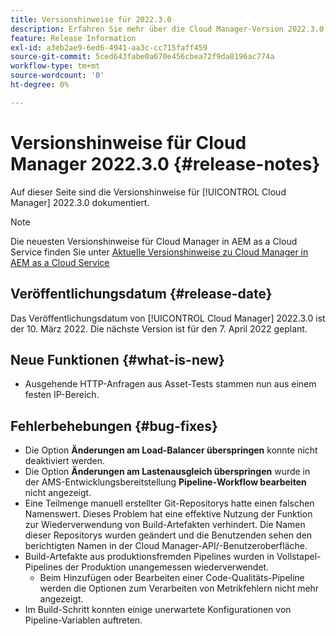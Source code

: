 ```yaml
---
title: Versionshinweise für 2022.3.0
description: Erfahren Sie mehr über die Cloud Manager-Version 2022.3.0.
feature: Release Information
exl-id: a3eb2ae9-6ed6-4941-aa3c-cc715faff459
source-git-commit: 5ced643fabe0a670e456cbea72f9da8196ac774a
workflow-type: tm+mt
source-wordcount: '0'
ht-degree: 0%

---
```


# Versionshinweise für Cloud Manager 2022.3.0 {#release-notes}

Auf dieser Seite sind die Versionshinweise für [!UICONTROL Cloud Manager] 2022.3.0 dokumentiert.

>[!NOTE]
>
>Die neuesten Versionshinweise für Cloud Manager in AEM as a Cloud Service finden Sie unter [Aktuelle Versionshinweise zu Cloud Manager in AEM as a Cloud Service](https://experienceleague.adobe.com/de/docs/experience-manager-cloud-service/content/release-notes/cloud-manager/current)

## Veröffentlichungsdatum {#release-date}

Das Veröffentlichungsdatum von [!UICONTROL Cloud Manager] 2022.3.0 ist der 10. März 2022. Die nächste Version ist für den 7. April 2022 geplant.

## Neue Funktionen {#what-is-new}

* Ausgehende HTTP-Anfragen aus Asset-Tests stammen nun aus einem festen IP-Bereich.


## Fehlerbehebungen {#bug-fixes}

* Die Option **Änderungen am Load-Balancer überspringen** konnte nicht deaktiviert werden.
* Die Option **Änderungen am Lastenausgleich überspringen** wurde in der AMS-Entwicklungsbereitstellung **Pipeline-Workflow bearbeiten** nicht angezeigt.
* Eine Teilmenge manuell erstellter Git-Repositorys hatte einen falschen Namenswert. Dieses Problem hat eine effektive Nutzung der Funktion zur Wiederverwendung von Build-Artefakten verhindert. Die Namen dieser Repositorys wurden geändert und die Benutzenden sehen den berichtigten Namen in der Cloud Manager-API/-Benutzeroberfläche.
* Build-Artefakte aus produktionsfremden Pipelines wurden in Vollstapel-Pipelines der Produktion unangemessen wiederverwendet.
   * Beim Hinzufügen oder Bearbeiten einer Code-Qualitäts-Pipeline werden die Optionen zum Verarbeiten von Metrikfehlern nicht mehr angezeigt.
* Im Build-Schritt konnten einige unerwartete Konfigurationen von Pipeline-Variablen auftreten.
